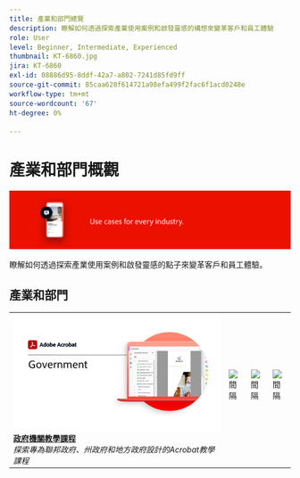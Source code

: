 ```yaml
---
title: 產業和部門總覽
description: 瞭解如何透過探索產業使用案例和啟發靈感的構想來變革客戶和員工體驗
role: User
level: Beginner, Intermediate, Experienced
thumbnail: KT-6860.jpg
jira: KT-6860
exl-id: 08886d95-8ddf-42a7-a802-7241d85fd9ff
source-git-commit: 85caa620f614721a98efa499f2fac6f1acd0248e
workflow-type: tm+mt
source-wordcount: '67'
ht-degree: 0%

---
```


# 產業和部門概觀

![Acrobat產業影像](../assets/Hero-Industry.png)

瞭解如何透過探索產業使用案例和啟發靈感的點子來變革客戶和員工體驗。

## 產業和部門

<table style="table-layout:fixed">
<tr>
  <td>
    <a href="gov/gov-overview.md">
      <img alt="政府機關教學課程" src="../assets/Government.png" />
    </a>
    <div>
    <a href="gov/gov-overview.md"><strong>政府機關教學課程</strong></a>
    </div>
    <em>探索專為聯邦政府、州政府和地方政府設計的Acrobat教學課程</em>
    <br>
  </td>
  <td>
   <img alt="間隔" src="../assets/Whitespacer.png" />
    <div>
    <br>
  </td>  
  <td>
   <img alt="間隔" src="../assets/Whitespacer.png" />
    <div>
    <br>
  </td>
  <td>
   <img alt="間隔" src="../assets/Whitespacer.png" />
    <div>
    <br>
  </td>
</tr>
</table>
